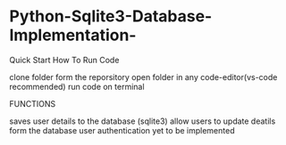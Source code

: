 # Python-Sqlite3-Database-Implementation-

Quick Start How To Run Code 

clone folder form the reporsitory 
open folder in any code-editor(vs-code recommended)
run code on terminal 


FUNCTIONS

saves user details to the database (sqlite3)
allow users to update deatils form the database 
user authentication yet to be implemented 
